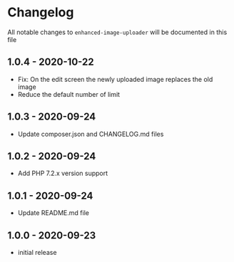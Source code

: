 # Changelog

All notable changes to `enhanced-image-uploader` will be documented in this file

## 1.0.4 - 2020-10-22

- Fix: On the edit screen the newly uploaded image replaces the old image
- Reduce the default number of limit

## 1.0.3 - 2020-09-24

- Update composer.json and CHANGELOG.md files

## 1.0.2 - 2020-09-24

- Add PHP 7.2.x version support

## 1.0.1 - 2020-09-24

- Update README.md file

## 1.0.0 - 2020-09-23

- initial release
